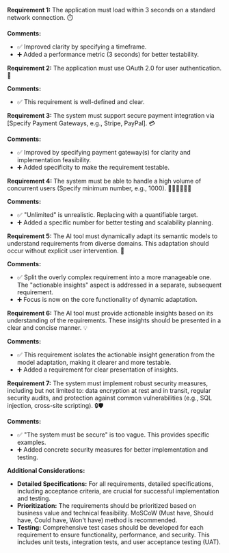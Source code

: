 **Requirement 1:** The application must load within 3 seconds on a standard network connection. ⏱️

**Comments:**
* ✅ Improved clarity by specifying a timeframe.
* ➕ Added a performance metric (3 seconds) for better testability.

**Requirement 2:** The application must use OAuth 2.0 for user authentication. 🔑

**Comments:**
* ✅ This requirement is well-defined and clear.

**Requirement 3:** The system must support secure payment integration via [Specify Payment Gateways, e.g., Stripe, PayPal]. 💳

**Comments:**
* ✅ Improved by specifying payment gateway(s) for clarity and implementation feasibility.
* ➕  Added specificity to make the requirement testable.

**Requirement 4:** The system must be able to handle a high volume of concurrent users (Specify minimum number, e.g., 1000). 🧑‍💻🧑‍💻🧑‍💻

**Comments:**
* ✅ "Unlimited" is unrealistic.  Replacing with a quantifiable target.
* ➕ Added a specific number for better testing and scalability planning.

**Requirement 5:** The AI tool must dynamically adapt its semantic models to understand requirements from diverse domains.  This adaptation should occur without explicit user intervention. 🤖

**Comments:**
* ✅ Split the overly complex requirement into a more manageable one.  The "actionable insights" aspect is addressed in a separate, subsequent requirement.
* ➕ Focus is now on the core functionality of dynamic adaptation.

**Requirement 6:** The AI tool must provide actionable insights based on its understanding of the requirements.  These insights should be presented in a clear and concise manner. 💡

**Comments:**
* ✅  This requirement isolates the actionable insight generation from the model adaptation, making it clearer and more testable.
* ➕ Added a requirement for clear presentation of insights.

**Requirement 7:** The system must implement robust security measures, including but not limited to: data encryption at rest and in transit, regular security audits, and protection against common vulnerabilities (e.g., SQL injection, cross-site scripting). 🔒🛡️

**Comments:**
* ✅  "The system must be secure" is too vague.  This provides specific examples.
* ➕ Added concrete security measures for better implementation and testing.



**Additional Considerations:**

* **Detailed Specifications:**  For all requirements, detailed specifications, including acceptance criteria, are crucial for successful implementation and testing.
* **Prioritization:**  The requirements should be prioritized based on business value and technical feasibility.  MoSCoW (Must have, Should have, Could have, Won't have) method is recommended.
* **Testing:**  Comprehensive test cases should be developed for each requirement to ensure functionality, performance, and security.  This includes unit tests, integration tests, and user acceptance testing (UAT).


